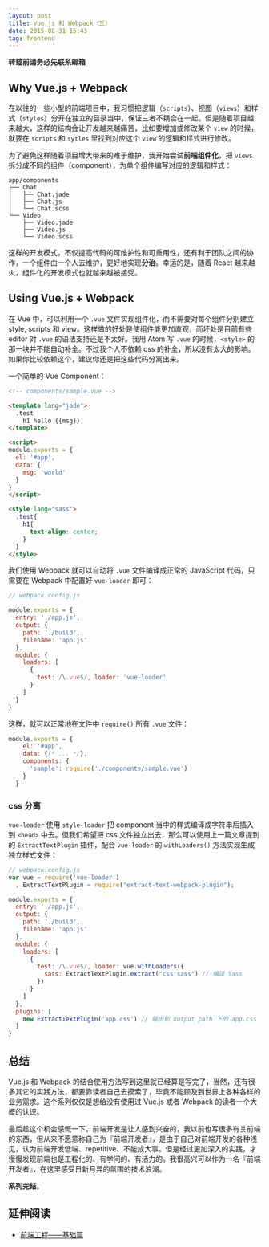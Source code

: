 ```yaml
---
layout: post
title: Vue.js 和 Webpack（三）
date: 2015-08-31 15:43
tag: frontend
---
```


**转载前请务必先联系邮箱**

## Why Vue.js + Webpack

在以往的一些小型的前端项目中，我习惯把逻辑（`scripts`）、视图（`views`）和样式（`styles`）分开在独立的目录当中，保证三者不耦合在一起。但是随着项目越来越大，这样的结构会让开发越来越痛苦，比如要增加或修改某个 `view` 的时候，就要在 `scripts` 和 `sytles` 里找到对应这个 `view` 的逻辑和样式进行修改。

为了避免这样随着项目增大带来的难于维护，我开始尝试**前端组件化**，把 `views` 拆分成不同的组件（component），为单个组件编写对应的逻辑和样式：

```
app/components
├── Chat
│   ├── Chat.jade
│   ├── Chat.js
│   └── Chat.scss
└── Video
    ├── Video.jade
    ├── Video.js
    └── Video.scss
```

这样的开发模式，不仅提高代码的可维护性和可重用性，还有利于团队之间的协作，一个组件由一个人去维护，更好地实现**分治**。幸运的是，随着 React 越来越火，组件化的开发模式也就越来越被接受。

## Using Vue.js + Webpack

在 Vue 中，可以利用一个 `.vue` 文件实现组件化，而不需要对每个组件分别建立 style, scripts 和 view。这样做的好处是使组件能更加直观，而坏处是目前有些 editor 对 `.vue` 的语法支持还是不太好。我用 Atom 写 `.vue` 的时候，`<style>` 的那一块并不能自动补全。不过我个人不依赖 css 的补全，所以没有太大的影响。如果你比较依赖这个，建议你还是把这些代码分离出来。

一个简单的 Vue Component：

```html
<!-- components/sample.vue -->

<template lang="jade">
  .test
    h1 hello {{msg}}
</template>

<script>
module.exports = {
  el: '#app',
  data: {
    msg: 'world'
  }
}
</script>

<style lang="sass">
  .test{
    h1{
      text-align: center;
    }
  }
</style>
```

我们使用 Webpack 就可以自动将 `.vue` 文件编译成正常的 JavaScript 代码，只需要在 Webpack 中配置好 `vue-loader` 即可：

```javascript
// webpack.config.js

module.exports = {
  entry: './app.js',
  output: {
    path: './build',
    filename: 'app.js'
  },
  module: {
    loaders: [
      {
        test: /\.vue$/, loader: 'vue-loader'
      }
    ]
  }
}
```

这样，就可以正常地在文件中 `require()` 所有 `.vue` 文件：

```javascript
module.exports = {
    el: '#app',
    data: {/* ... */},
    components: {
      'sample': require('./components/sample.vue')
    }
  }
```

### css 分离

`vue-loader` 使用 `style-loader` 把 component 当中的样式编译成字符串后插入到 `<head>` 中去。但我们希望把 css 文件独立出去，那么可以使用上一篇文章提到的 `ExtractTextPlugin` 插件，配合 `vue-loader` 的 `withLoaders()` 方法实现生成独立样式文件：

```javascript
// webpack.config.js
var vue = require('vue-loader')
  , ExtractTextPlugin = require("extract-text-webpack-plugin");

module.exports = {
  entry: './app.js',
  output: {
    path: './build',
    filename: 'app.js'
  },
  module: {
    loaders: [
      {
        test: /\.vue$/, loader: vue.withLoaders({
          sass: ExtractTextPlugin.extract("css!sass") // 编译 Sass
        })
      }
    ]
  },
  plugins: [
    new ExtractTextPlugin('app.css') // 输出到 output path 下的 app.css 文件
  ]
}
```

## 总结
Vue.js 和 Webpack 的结合使用方法写到这里就已经算是写完了，当然，还有很多其它的实践方法，都要靠读者自己去摸索了，毕竟不能顾及到世界上各种各样的业务需求。这个系列仅仅是想给没有使用过 Vue.js 或者 Webpack 的读者一个大概的认识。

最后趁这个机会感慨一下，前端开发是让人感到兴奋的，我以前也写很多有关前端的东西，但从来不愿意称自己为『前端开发者』，是由于自己对前端开发的各种浅见，认为前端开发低端、repetitive、不能成大事。但是经过更加深入的实践，才慢慢发现前端也是工程化的、有学问的、有活力的。我很高兴可以作为一名『前端开发者』，在这里感受日新月异的氛围的技术浪潮。

**系列完结**。

## 延伸阅读

- [前端工程——基础篇](https://github.com/fouber/blog/issues/10)
